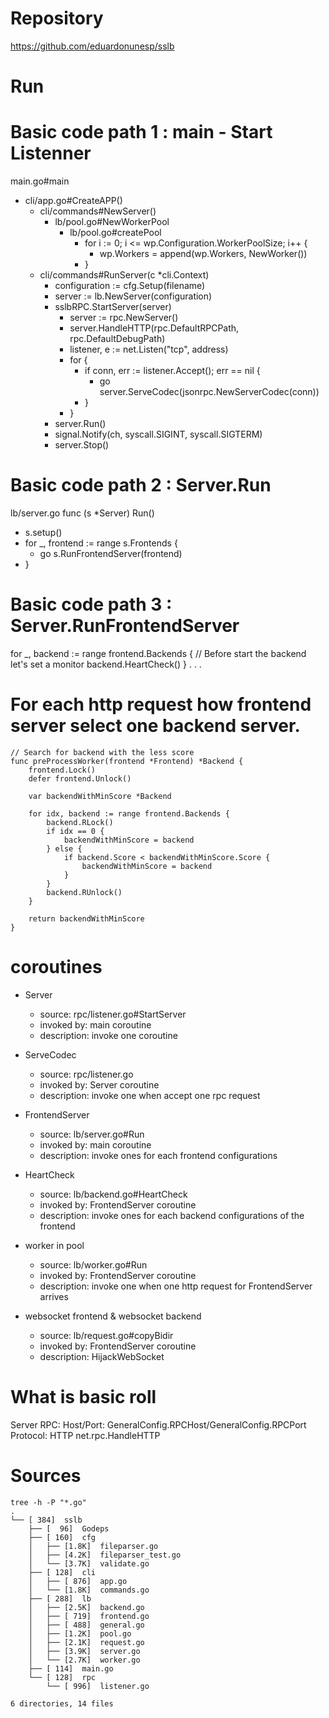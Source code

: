 # Repository
https://github.com/eduardonunesp/sslb

# Run

# Basic code path 1 : main - Start Listenner
main.go#main
- cli/app.go#CreateAPP()
  - cli/commands#NewServer()
    - lb/pool.go#NewWorkerPool
      - lb/pool.go#createPool
        - for i := 0; i <= wp.Configuration.WorkerPoolSize; i++ {
          - wp.Workers = append(wp.Workers, NewWorker())
        - }
  - cli/commands#RunServer(c \*cli.Context)
    - configuration := cfg.Setup(filename)
    - server := lb.NewServer(configuration)
    - sslbRPC.StartServer(server)
      - server := rpc.NewServer()
      - server.HandleHTTP(rpc.DefaultRPCPath, rpc.DefaultDebugPath)
      - listener, e := net.Listen("tcp", address)
      - for {
        - if conn, err := listener.Accept(); err == nil {
          - go server.ServeCodec(jsonrpc.NewServerCodec(conn))
        - }
      - }
    - server.Run()
    - signal.Notify(ch, syscall.SIGINT, syscall.SIGTERM)
    - server.Stop()

# Basic code path 2 : Server.Run
lb/server.go
func (s \*Server) Run()
- s.setup()
- for \_, frontend := range s.Frontends {
  - go s.RunFrontendServer(frontend)
- }

# Basic code path 3 : Server.RunFrontendServer
for \_, backend := range frontend.Backends {
  // Before start the backend let's set a monitor
  backend.HeartCheck()
}
.
.
.


# For each http request how frontend server select one backend server.
```
// Search for backend with the less score
func preProcessWorker(frontend *Frontend) *Backend {
	frontend.Lock()
	defer frontend.Unlock()

	var backendWithMinScore *Backend

	for idx, backend := range frontend.Backends {
		backend.RLock()
		if idx == 0 {
			backendWithMinScore = backend
		} else {
			if backend.Score < backendWithMinScore.Score {
				backendWithMinScore = backend
			}
		}
		backend.RUnlock()
	}

	return backendWithMinScore
}

```

# coroutines

- Server
  - source: rpc/listener.go#StartServer
  - invoked by: main coroutine
  - description: invoke one coroutine

- ServeCodec
  - source: rpc/listener.go
  - invoked by: Server coroutine
  - description: invoke one when accept one rpc request 

- FrontendServer
  - source: lb/server.go#Run
  - invoked by: main coroutine
  - description: invoke ones for each frontend configurations

- HeartCheck
  - source: lb/backend.go#HeartCheck
  - invoked by: FrontendServer coroutine
  - description: invoke ones for each backend configurations of the frontend

- worker in pool
  - source: lb/worker.go#Run
  - invoked by: FrontendServer coroutine
  - description: invoke one when one http request for FrontendServer arrives

- websocket frontend & websocket backend
  - source: lb/request.go#copyBidir
  - invoked by: FrontendServer coroutine
  - description: HijackWebSocket

# What is basic roll

Server RPC:
  Host/Port:
    GeneralConfig.RPCHost/GeneralConfig.RPCPort
  Protocol:
    HTTP  net.rpc.HandleHTTP


# Sources
```
tree -h -P "*.go"
.
└── [ 384]  sslb
    ├── [  96]  Godeps
    ├── [ 160]  cfg
    │   ├── [1.8K]  fileparser.go
    │   ├── [4.2K]  fileparser_test.go
    │   └── [3.7K]  validate.go
    ├── [ 128]  cli
    │   ├── [ 876]  app.go
    │   └── [1.8K]  commands.go
    ├── [ 288]  lb
    │   ├── [2.5K]  backend.go
    │   ├── [ 719]  frontend.go
    │   ├── [ 488]  general.go
    │   ├── [1.2K]  pool.go
    │   ├── [2.1K]  request.go
    │   ├── [3.9K]  server.go
    │   └── [2.7K]  worker.go
    ├── [ 114]  main.go
    └── [ 128]  rpc
        └── [ 996]  listener.go

6 directories, 14 files
```
